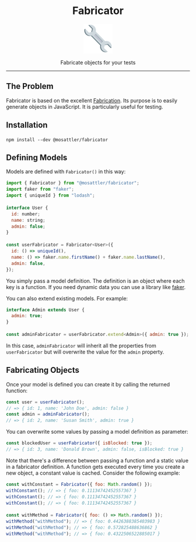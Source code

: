 <div align="center">
<h1>Fabricator</h1>

<a href="https://www.emojione.com/emoji/1f527">
<img height="80" width="80" alt="wrench" src="https://raw.githubusercontent.com/MoSattler/fabricator/master/other/wrench.png" />
</a>

<p>Fabricate objects for your tests</p>
</div>
<hr />

## The Problem

Fabricator is based on the excellent
[Fabrication](https://www.fabricationgem.org/). Its purpose is to easily
generate objects in JavaScript. It is particularly useful for testing.

## Installation

`npm install --dev @mosattler/fabricator`

## Defining Models

Models are defined with `Fabricator()` in this way:

```js
import { Fabricator } from "@mosattler/fabricator";
import faker from "faker";
import { uniqueId } from "lodash";

interface User {
  id: number;
  name: string;
  admin: false;
}

const userFabricator = Fabricator<User>({
  id: () => uniqueId(),
  name: () => faker.name.firstName() + faker.name.lastName(),
  admin: false,
});
```

You simply pass a model definition. The definition is an object where each key
is a function. If you need dynamic data you can use a
library like [faker](https://www.npmjs.com/package/faker).

You can also extend existing models. For example:

```js
interface Admin extends User {
  admin: true;
}

const adminFabricator = userFabricator.extend<Admin>({ admin: true });
```

In this case, `adminFabricator` will inherit all the properties from
`userFabricator` but will overwrite the value for the `admin` property.

## Fabricating Objects

Once your model is defined you can create it by calling the returned function:

```js
const user = userFabricator();
// => { id: 1, name: 'John Doe', admin: false }
const admin = adminFabricator();
// => { id: 2, name: 'Susan Smith', admin: true }
```

You can overwrite some values by passing a model definition as parameter:

```js
const blockedUser = userFabricator({ isBlocked: true });
// => { id: 3, name: 'Donald Brown', admin: false, isBlocked: true }
```

Note that there's a difference between passing a function and a static value in
a fabricator definition. A function gets executed every time you create a new
object, a constant value is cached. Consider the following example:

```js
const withConstant = Fabricator({ foo: Math.random() });
withConstant(); // => { foo: 0.11134742452557367 }
withConstant(); // => { foo: 0.11134742452557367 }
withConstant(); // => { foo: 0.11134742452557367 }

const withMethod = Fabricator({ foo: () => Math.random() });
withMethod("withMethod"); // => { foo: 0.4426388385403983 }
withMethod("withMethod"); // => { foo: 0.572825488636862 }
withMethod("withMethod"); // => { foo: 0.4322506522885017 }
```
